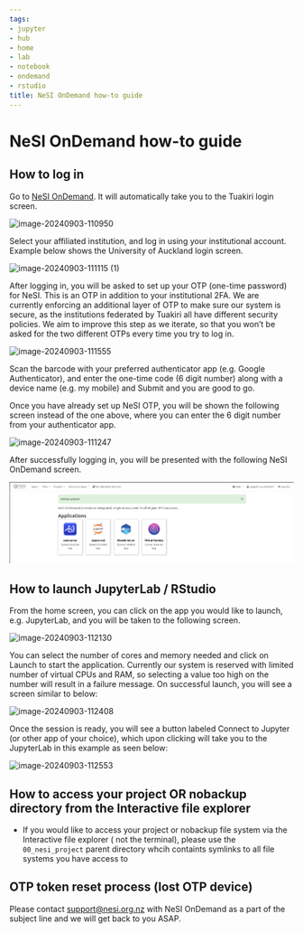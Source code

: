 ```yaml
---
tags:
- jupyter
- hub
- home
- lab
- notebook
- ondemand
- rstudio
title: NeSI OnDemand how-to guide
---
```



# NeSI OnDemand how-to guide

## How to log in

Go to [NeSI OnDemand](https://ondemand.nesi.org.nz/). It will automatically take you to the Tuakiri login screen.

![image-20240903-110950](https://github.com/user-attachments/assets/2eccbaad-cd70-489b-9938-663f3fd30082)

Select your affiliated institution, and log in using your institutional account. Example below shows the University of Auckland login screen.

![image-20240903-111115 (1)](https://github.com/user-attachments/assets/d1006331-8128-421a-b678-16b29fe74a0e)

After logging in, you will be asked to set up your OTP (one-time password) for NeSI. This is an OTP in addition to your institutional 2FA. We are currently enforcing an additional layer of OTP to make sure our system is secure, as the institutions federated by Tuakiri all have different security policies. We aim to improve this step as we iterate, so that you won’t be asked for the two different OTPs every time you try to log in.

![image-20240903-111555](https://github.com/user-attachments/assets/4ba7b6bd-a5de-4fc9-a11a-f52154f5587b)

Scan the barcode with your preferred authenticator app (e.g. Google Authenticator), and enter the one-time code (6 digit number) along with a device name (e.g. my mobile) and Submit and you are good to go.

Once you have already set up NeSI OTP, you will be shown the following screen instead of the one above, where you can enter the 6 digit number from your authenticator app.

![image-20240903-111247](https://github.com/user-attachments/assets/8d84be5d-347f-4a86-8b35-576cb55ffdee)

After successfully logging in, you will be presented with the following NeSI OnDemand screen.

![image-20240903-112029](https://raw.githubusercontent.com/nesi/support-docs/main/docs/assets/images/OOD_Desktop_08Jun2025.png)



## How to launch JupyterLab / RStudio

From the home screen, you can click on the app you would like to launch, e.g. JupyterLab, and you will be taken to the following screen.

![image-20240903-112130](https://github.com/user-attachments/assets/62e37323-4a8f-48ba-b7a5-613c218b43a6)

You can select the number of cores and memory needed and click on Launch to start the application. Currently our system is reserved with limited number of virtual CPUs and RAM, so selecting a value too high on the number will result in a failure message. On successful launch, you will see a screen similar to below:

![image-20240903-112408](https://github.com/user-attachments/assets/b428b472-4612-4116-b815-6a8c17637a6a)

Once the session is ready, you will see a button labeled Connect to Jupyter (or other app of your choice), which upon clicking will take you to the JupyterLab in this example as seen below:

![image-20240903-112553](https://github.com/user-attachments/assets/c106b182-7f4a-494c-a48d-d67e97ef2dbf)



## How to access your project OR nobackup directory from the Interactive file explorer

* If you would like to access your project or nobackup file system via the Interactive file explorer ( not the terminal), please use the `00_nesi_project` parent directory whcih containts symlinks to all file systems you have access to 



## OTP token reset process (lost OTP device)

Please contact support@nesi.org.nz with NeSI OnDemand as a part of the subject line and we will get back to you ASAP.
